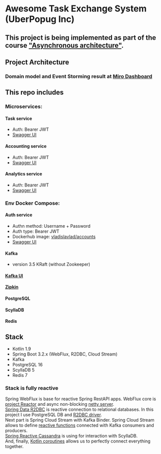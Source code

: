 # Awesome Task Exchange System (UberPopug Inc) 


## This project is being implemented as part of the course ["Asynchronous architecture"](https://education.borshev.com/architecture).

## Project Architecture
### Domain model and Event Storming result at [Miro Dashboard](https://miro.com/app/board/uXjVMO_RL2A=/)


## This repo includes 

### Microservices:
#### Task service
* Auth: Bearer JWT
* [Swagger UI](http://localhost:8081/swagger-ui.html)
#### Accounting service 
* Auth: Bearer JWT
* [Swagger UI](http://localhost:8082/swagger-ui.html)
#### Analytics service
* Auth: Bearer JWT
* [Swagger UI](http://localhost:8083/swagger-ui.html)

### Env Docker Compose:
#### Auth service
* Authn method: Username + Password
* Auth type: Bearer JWT
* Dockerhub image: [vladislavlad/accounts](https://hub.docker.com/repository/docker/vladislavlad/accounts)
* [Swagger UI](http://localhost:8080/swagger-ui.html)
#### Kafka
* version 3.5 KRaft (without Zookeeper) 
#### [Kafka UI](http://localhost:8090)
#### [Zipkin](http://localhost:9411)
#### PostgreSQL
#### ScyllaDB
#### Redis


## Stack
* Kotlin 1.9
* Spring Boot 3.2.x (WebFlux, R2DBC, Cloud Stream)
* Kafka
* PostgreSQL 16
* ScyllaDB 5
* Redis 7

### Stack is fully reactive
Spring WebFlux is base for reactive Spring RestAPI apps. WebFlux core is [project Reactor](https://github.com/reactor/reactor-core) and async non-blocking [netty server](https://github.com/netty/netty).<br> 
[Spring Data R2DBC](https://github.com/spring-projects/spring-data-r2dbc) is reactive connection to relational databases. In this project I use PostgreSQL DB and [R2DBC driver](https://github.com/pgjdbc/r2dbc-postgresql).<br>
Next part is Spring Cloud Stream with Kafka Binder. Spring Cloud Stream allows to define [reactive functions](https://cloud.spring.io/spring-cloud-stream/spring-cloud-stream.html#_reactive_functions_support) connected with Kafka consumers and producers.<br> 
[Spring Reactive Cassandra](https://github.com/spring-projects/spring-data-cassandra/blob/main/src/main/asciidoc/reference/reactive-cassandra.adoc) is using for interaction with ScyllaDB.<br> 
And, finally, [Kotlin coroutines](https://github.com/Kotlin/kotlinx.coroutines/blob/master/reactive/kotlinx-coroutines-reactor/README.md) allows us to perfectly connect everything together.
